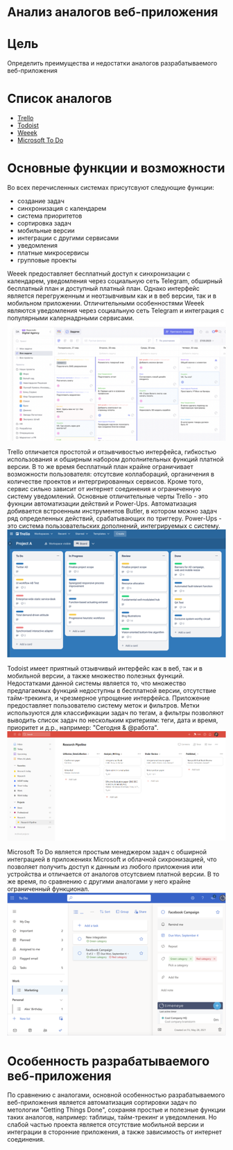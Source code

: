 # Анализ аналогов веб-приложения

# Цель

Определить преимущества и недостатки аналогов разрабатываемого веб-приложения

# Список аналогов

- [Trello](https://trello.com/)
- [Todoist](https://todoist.com/)
- [Weeek](https://weeek.net/)
- [Microsoft To Do](https://to-do.office.com/tasks/)

# Основные функции и возможности

Во всех перечисленных системах присутсвуют следующие функции:

- создание задач
- синхронизация с календарем
- система приоритетов
- сортировка задач
- мобильные версии
- интеграции с другими сервисами
- уведомления
- платные микросервисы
- групповые проекты

Weeek предоставляет бесплатный доступ к синхронизации с календарем, уведомления через социальную сеть Telegram, обширный бесплатный план и доступный платный план.
Однако интерфейс является перегруженным и неотзывчивым как и в веб версии, так и в мобильном приложении.
Отличительными особенностями Weeek являются уведомления через социальную сеть Telegram и интеграция с популярными калернадрными сервисами.
![Screenshot](./analogs_screenshots/weeek.png)

Trello отличается простотой и отзывчивостью интерфейса, гибкостью использования и обширным набором дополнительных функций платной версии. В то же время бесплатный план крайне ограничивает возможности пользователя: отсутсвие коллабораций, органичения в количестве проектов и интергрированных сервисов. Кроме того, сервис сильно зависит от интернет соединения и ограниченную систему уведомлений.
Основные отличительные черты Trello - это фукнции автоматизации действий и Power-Ups.
Автоматизация добивается встроенным инструментов Butler, в котором можно задач ряд определенных действий, срабатывающих по триггеру.
Power-Ups - это система пользовательских дополнений, интегрируемых с систему.
![Screenshot](./analogs_screenshots/trello.png)

Todoist имеет приятный отзывчивый интерфейс как в веб, так и в мобильной версии, а также множество полезных функций. Недостатками данной системы является то, что множество предлагаемых функций недоступны в бесплатной версии, отсутствие тайм-трекинга, и чрезмерное упрощение интерфейса.
Приложение предоставляет пользователю систему меток и фильтров. Метки используются для классификации задач по тегам, а фильтры позволяют выводить список задач по нескольким критериям: теги, дата и время, приоритет и д.р., например: "Сегодня & @работа".
![Screenshot](./analogs_screenshots/todoist.png)

Microsoft To Do является простым менеджером задач с обширной интеграцией в приложениях Microsoft и облачной сихронизацией, что позволяет получить доступ к данным из любого приложения или устройства и отличается от аналогов отсутсвием платной версии. В то же время, по сравнению с другими аналогами у него крайне ограниченный функционал.
![Screenshot](./analogs_screenshots/microsoft-todo.png)

# Особенность разрабатываемого веб-приложения

По сравнению с аналогами, основной особенностью разрабатываемого веб-приложения является автоматизация сортировки задач по метологии "Getting Things Done", сохраняя простые и полезные функции таких аналогов, например: таблицы, тайм-трекинг и уведомления. Но слабой частью проекта является отсутствие мобильной версии и интеграции в сторонние приложения, а также зависимость от интернет соединения.
